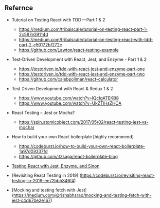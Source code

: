 ## Refernce
- Tutorial on Testing React with TDD — Part 1 & 2
    - https://medium.com/tribalscale/tutorial-on-testing-react-part-1-2c587e39114d
    - https://medium.com/tribalscale/tutorial-on-testing-react-with-tdd-part-2-c50172bf272e
    - https://github.com/Lawton/react-testing-example

- Test-Driven Development with React, Jest, and Enzyme - Part 1 & 2
    - https://testdriven.io/tdd-with-react-jest-and-enzyme-part-one
    - https://testdriven.io/tdd-with-react-jest-and-enzyme-part-two
    - https://github.com/calebpollman/react-calculator

- Test Driven Development with React & Redux 1 & 2
    - https://www.youtube.com/watch?v=lQcIgATEKB8
    - https://www.youtube.com/watch?v=UkZTIHsZHCA

- React Testing – Jest or Mocha?
    - https://spin.atomicobject.com/2017/05/02/react-testing-jest-vs-mocha/
    
- How to build your own React boilerplate [highly recommend]
    - https://codeburst.io/how-to-build-your-own-react-boilerplate-1a97d09337fd
    - https://github.com/itzsaga/react-boilerplate-blog


- [Testing React with Jest, Enzyme, and Sinon](https://www.leighhalliday.com/testing-react-jest-enzyme-sinon)

- [Revisiting React Testing in 2019] (https://codeburst.io/revisiting-react-testing-in-2019-ee72bb5346f4)

- [Mocking and testing fetch with Jest] (https://medium.com/@rishabhsrao/mocking-and-testing-fetch-with-jest-c4d670e2e167)